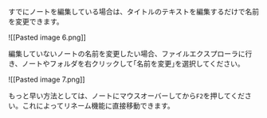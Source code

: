 すでにノートを編集している場合は、タイトルのテキストを編集するだけで名前を変更できます。

![[Pasted image 6.png]]

編集していないノートの名前を変更したい場合、ファイルエクスプローラに行き、ノートやフォルダを右クリックして｢名前を変更｣を選択してください。

![[Pasted image 7.png]]

もっと早い方法としては、ノートにマウスオーバーしてから`F2`を押してください。これによってリネーム機能に直接移動できます。